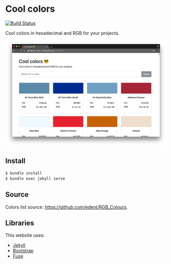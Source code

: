 # Cool colors

[![Build Status](https://img.shields.io/travis/cba85/coolcolors/master.svg?style=flat-square)](https://travis-ci.org/cba85/coolcolors)

Cool colors in hexadecimal and RGB for your projects.

![](assets/screenshot.png)

## Install

```bash
$ bundle install
$ bundle exec jekyll serve
```

## Source

Colors list source: https://github.com/edent/RGB_Colours.

## Libraries

This website uses:

- [Jekyll](https://jekyllrb.com/)
- [Bootstrap](https://getbootstrap.com)
- [Fuse](http://fusejs.io)
